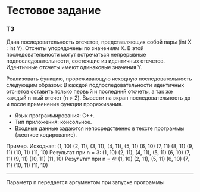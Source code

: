 # Тестовое задание

### ТЗ 


Дана последовательность отсчетов, представляющих собой пары (int Х : int Y). Отсчеты упорядочены по значениям Х.
В этой последовательности могут встречаться непрерывные подпоследовательности, состоящие из идентичных отсчетов. Идентичные отсчеты имеют одинаковые значения Y. 

Реализовать функцию, прореживающую исходную последовательность следующим образом:
В каждой подпоследовательности идентичных отсчетов оставить только первый и последний отсчеты, а так же каждый n-ный отсчет (n > 2). 
Вывести на экран последовательность до и после применения функции прореживания.

* Язык программирования: C++.
* Тип приложения: консольное.
* Входные данные задаются непосредственно в тексте программы (жесткое кодирование).

Пример.
Исходная: (1, 10) (2, 11), (3, 11), (4, 11), (5, 11) (6, 10) (7, 11) (8, 11) (9, 11) (10, 11) (11, 10)
Результат при n = 3: (1, 10) (2, 11), (4, 11), (5, 11) (6, 10) (7, 11) (9, 11) (10, 11) (11, 10)
Результат при n = 4: (1, 10) (2, 11), (5, 11) (6, 10) (7, 11) (10, 11) (11, 10)

---
 Параметр n передается аргументом при запуске программы